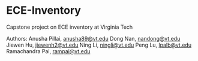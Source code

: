 # ECE-Inventory
Capstone project on ECE inventory at Virginia Tech

Authors:
Anusha Pillai,      anusha89@vt.edu
Dong Nan,	    nandong@vt.edu
Jiewen Hu,          jiewenh2@vt.edu
Ning Li,            ningli@vt.edu
Peng Lu,            lpalb@vt.edu
Ramachandra Pai,    rampai@vt.edu
